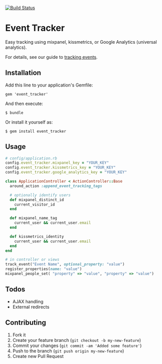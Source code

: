 [![Build Status](https://travis-ci.org/doorkeeper/event_tracker.svg?branch=master)](https://travis-ci.org/doorkeeper/event_tracker)

# Event Tracker

Easy tracking using mixpanel, kissmetrics, or Google Analytics (universal analytics).

For details, see our guide to [tracking events](http://www.doorkeeperhq.com/developer/event-tracker-mixpanel-kissmetrics).

## Installation

Add this line to your application's Gemfile:

    gem 'event_tracker'

And then execute:

    $ bundle

Or install it yourself as:

    $ gem install event_tracker

## Usage

```ruby
# config/application.rb
config.event_tracker.mixpanel_key = "YOUR_KEY"
config.event_tracker.kissmetrics_key = "YOUR_KEY"
config.event_tracker.google_analytics_key = "YOUR_KEY"

class ApplicationController < ActionController::Base
  around_action :append_event_tracking_tags

  # optionally identify users
  def mixpanel_distinct_id
    current_visitor_id
  end

  def mixpanel_name_tag
    current_user && current_user.email
  end

  def kissmetrics_identity
    current_user && current_user.email
  end
end

# in controller or views
track_event("Event Name", optional_property: "value")
register_properties(name: "value")
mixpanel_people_set( "property" => "value", "property" => "value")
```

## Todos

* AJAX handling
* External redirects

## Contributing

1. Fork it
2. Create your feature branch (`git checkout -b my-new-feature`)
3. Commit your changes (`git commit -am 'Added some feature'`)
4. Push to the branch (`git push origin my-new-feature`)
5. Create new Pull Request
